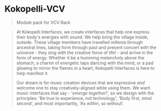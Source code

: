 # Kokopelli-VCV
> Module pack for VCV Rack

> At Kokopelli Interfaces, we create interfaces that help one express their body's energies with sound. We help bring the village inside, outside. These village members have travelled millenia through ancestral lines, taking form through past and present concert with the universe - they sing with the creative force of life! - and arrive in the form of energy. Whether it be a humming melancholy above the stomach, a chariot of energetic taps dancing with the mind, or a pad glowing to mirror the flames in a heart, Kokopelli Interfaces is here to help manifest it. 
>
> Our dream is for music creation devices that are expressive *and* welcome one to stay creatively-aligned while using them. We want music interfaces that say - '*emerge together!*', so we design with the principles: 
  > 'Be true to experience, not technology', 
  > 'Body first, mind second', and most importantly, 
  > 'As within, so without'.
